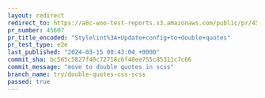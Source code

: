 ```yaml
---
layout: redirect
redirect_to: https://a8c-woo-test-reports.s3.amazonaws.com/public/pr/45607/e2e/index.html
pr_number: 45607
pr_title_encoded: "Stylelint%3A+Update+config+to+double+quotes"
pr_test_type: e2e
last_published: "2024-03-15 00:43:04 +0000"
commit_sha: bc565c5827f40c72718c6f48ee755c85311c7c66
commit_message: "move to double quotes in scss"
branch_name: try/double-quotes-css-scss
passed: true
---
```

